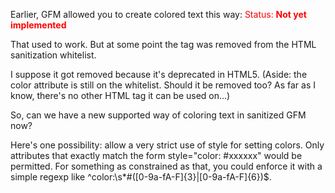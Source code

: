 Earlier, GFM allowed you to create colored text this way:
<font color="red">Status: **Not yet implemented**</font>

That used to work. But at some point the <font> tag was removed from the HTML sanitization whitelist.

I suppose it got removed because it's deprecated in HTML5. (Aside: the color attribute is still on the whitelist. Should it be removed too? As far as I know, there's no other HTML tag it can be used on...)

So, can we have a new supported way of coloring text in sanitized GFM now?

Here's one possibility: allow a very strict use of style for setting colors. Only attributes that exactly match the form style="color: #xxxxxx" would be permitted. For something as constrained as that, you could enforce it with a simple regexp like ^color:\s*#([0-9a-fA-F]{3}|[0-9a-fA-F]{6})$.
